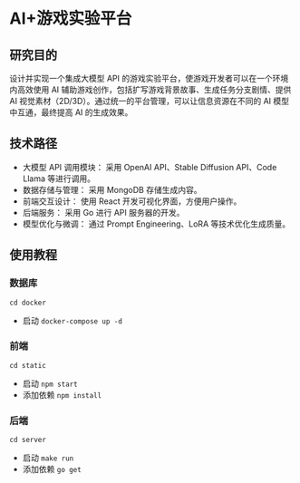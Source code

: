 # AI+游戏实验平台

## 研究目的

设计并实现一个集成大模型 API 的游戏实验平台，使游戏开发者可以在一个环境内高效使用 AI 辅助游戏创作，包括扩写游戏背景故事、生成任务分支剧情、提供 AI 视觉素材（2D/3D）。通过统一的平台管理，可以让信息资源在不同的 AI 模型中互通，最终提高 AI 的生成效果。

## 技术路径

- 大模型 API 调用模块：
  采用 OpenAI API、Stable Diffusion API、Code Llama 等进行调用。
- 数据存储与管理：
  采用 MongoDB 存储生成内容。
- 前端交互设计：
  使用 React 开发可视化界面，方便用户操作。
- 后端服务：
  采用 Go 进行 API 服务器的开发。
- 模型优化与微调：
  通过 Prompt Engineering、LoRA 等技术优化生成质量。

## 使用教程

### 数据库

`cd docker`

- 启动 `docker-compose up -d`

### 前端

`cd static`

- 启动 `npm start`
- 添加依赖 `npm install`

### 后端

`cd server`

- 启动 `make run`
- 添加依赖 `go get`
